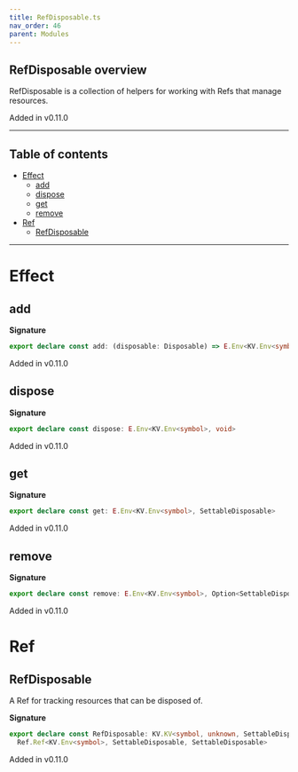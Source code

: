 ```yaml
---
title: RefDisposable.ts
nav_order: 46
parent: Modules
---
```


## RefDisposable overview

RefDisposable is a collection of helpers for working with Refs that manage resources.

Added in v0.11.0

---

<h2 class="text-delta">Table of contents</h2>

- [Effect](#effect)
  - [add](#add)
  - [dispose](#dispose)
  - [get](#get)
  - [remove](#remove)
- [Ref](#ref)
  - [RefDisposable](#refdisposable)

---

# Effect

## add

**Signature**

```ts
export declare const add: (disposable: Disposable) => E.Env<KV.Env<symbol>, Disposable>
```

Added in v0.11.0

## dispose

**Signature**

```ts
export declare const dispose: E.Env<KV.Env<symbol>, void>
```

Added in v0.11.0

## get

**Signature**

```ts
export declare const get: E.Env<KV.Env<symbol>, SettableDisposable>
```

Added in v0.11.0

## remove

**Signature**

```ts
export declare const remove: E.Env<KV.Env<symbol>, Option<SettableDisposable>>
```

Added in v0.11.0

# Ref

## RefDisposable

A Ref for tracking resources that can be disposed of.

**Signature**

```ts
export declare const RefDisposable: KV.KV<symbol, unknown, SettableDisposable> &
  Ref.Ref<KV.Env<symbol>, SettableDisposable, SettableDisposable>
```

Added in v0.11.0

